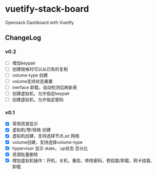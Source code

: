 # vuetify-stack-board
Opensack Dashboard with Vuetify

## ChangeLog

### v0.2

- [ ] 增加keypair
- [ ] 创建规格时可以从已有的复制
- [ ] volume-type 创建
- [ ] volume支持状态重置
- [ ] inerface 卸载，自动检测后刷新表
- [ ] 创建虚拟机，允许指定keypair
- [ ] 创建虚拟机，允许指定密码

### v0.1

- [x] 常用资源显示
- [x] 虚拟机/卷/规格 创建
- [x] 虚拟机创建，支持选择节点,az 网络
- [x] volume创建，支持选择volume-type
- [x] hypervisor 显示 state， up状态 百分比
- [x] 资源批量删除
- [x] 增加虚拟机操作：开机，关机，重启，修改密码，卷挂载/卸载，网卡挂载、卸载
